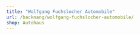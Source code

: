 ```yaml
---
title: "Wolfgang Fuchslocher Automobile"
url: /backnang/wolfgang-fuchslocher-automobile/
shop: Autohaus
---
```

